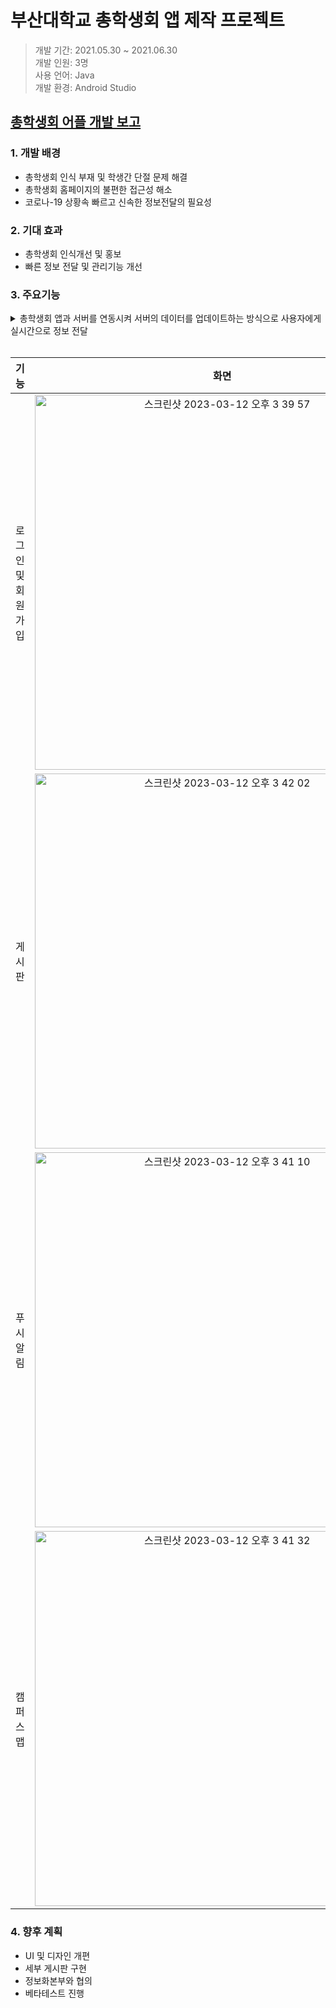# 부산대학교 총학생회 앱 제작 프로젝트

> 개발 기간: 2021.05.30 ~ 2021.06.30 <br>
> 개발 인원: 3명<br>
> 사용 언어: Java<br>
> 개발 환경: Android Studio<br>

<!--
<a href="https://github.com/Tigerfriend1/Student-Council-App-Project/blob/main/Student-Council-Project-Report.pdf">이동 방법1</a>

[이동 방법2](https://github.com/Tigerfriend1/Student-Council-App-Project/blob/main/Student-Council-Project-Report.pdf)
-->

## [총학생회 어플 개발 보고](https://github.com/Tigerfriend1/Student-Council-App-Project/blob/main/Student-Council-Project-Report.pdf)

### 1. 개발 배경
- 총학생회 인식 부재 및 학생간 단절 문제 해결
- 총학생회 홈페이지의 불편한 접근성 해소
- 코로나-19 상황속 빠르고 신속한 정보전달의 필요성

### 2. 기대 효과
- 총학생회 인식개선 및 홍보
- 빠른 정보 전달 및 관리기능 개선

### 3. 주요기능

<details>
<summary>총학생회 앱과 서버를 연동시켜 서버의 데이터를 업데이트하는 방식으로 사용자에게 실시간으로 정보 전달</summary>
<div>
  <img width="500" alt="스크린샷 2023-03-12 오후 3 36 42" src="https://user-images.githubusercontent.com/84169614/224528710-d4f4e729-7ebf-420a-bbe2-43340d072599.png">
</div>
</details>

<br>

|기능|화면|
|:---:|:---------------:|
|로그인 및 회원가입|<img width="600" alt="스크린샷 2023-03-12 오후 3 39 57" src="https://user-images.githubusercontent.com/84169614/224528758-b8f022e6-75a9-42a1-a63a-0cc4df7b3fd9.png">|
|게시판|<img width="600" alt="스크린샷 2023-03-12 오후 3 42 02" src="https://user-images.githubusercontent.com/84169614/224528828-754fb58c-c981-48da-acac-6f199a4494e1.png">|
|푸시알림|<img width="600" alt="스크린샷 2023-03-12 오후 3 41 10" src="https://user-images.githubusercontent.com/84169614/224528797-16e30623-2ded-4f10-affb-42b833f4b09c.png">|
|캠퍼스맵|<img width="600" alt="스크린샷 2023-03-12 오후 3 41 32" src="https://user-images.githubusercontent.com/84169614/224528813-1087f274-4ef5-4bac-a015-7f7645341263.png">|

### 4. 향후 계획
- UI 및 디자인 개편
- 세부 게시판 구현
- 정보화본부와 협의
- 베타테스트 진행
